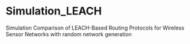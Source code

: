 # Simulation_LEACH
Simulation Comparison of LEACH-Based Routing Protocols for Wireless Sensor Networks with random network generation
